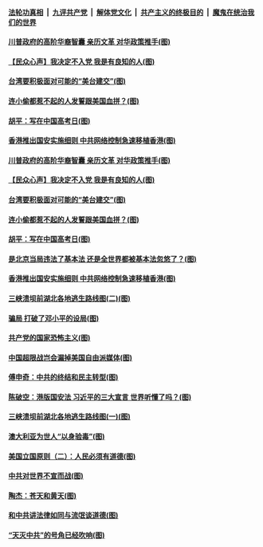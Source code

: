 ####  [法轮功真相](../../../../basic/blob/master/README.md?t=07080931) &nbsp;|&nbsp; [九评共产党](../../../../9ping.md/blob/master/README.md?t=07080931) &nbsp;|&nbsp; [解体党文化](../../../../jtdwh.md/blob/master/README.md?t=07080931)  &nbsp;|&nbsp; [共产主义的终极目的](../../../../gczydzjmd.md/blob/master/README.md?t=07080931) &nbsp;|&nbsp; [魔鬼在统治我们的世界](../../../../mgztzwmdsj.md/blob/master/README.md?t=07080931) 

#### [川普政府的高阶华裔智囊 亲历文革 对华政策推手(图)](../pages/p4/939009.md?t=07080931) 

#### [【民众心声】我决定不入党 我是有良知的人(图)](../pages/p4/938918.md?t=07080931) 

#### [台湾要积极面对可能的“美台建交”(图)](../pages/p4/939016.md?t=07080931) 

#### [连小偷都惹不起的人发誓跟美国血拼？(图)](../pages/p4/939014.md?t=07080931) 

#### [胡平：写在中国高考日(图)](../pages/p4/939013.md?t=07080931) 

#### [香港推出国安实施细则 中共网络控制急速移植香港(图)](../pages/p4/939004.md?t=07080931) 

#### [川普政府的高阶华裔智囊 亲历文革 对华政策推手(图)](../pages/p4/939009.md?t=07080931) 

#### [【民众心声】我决定不入党 我是有良知的人(图)](../pages/p4/938918.md?t=07080931) 

#### [台湾要积极面对可能的“美台建交”(图)](../pages/p4/939016.md?t=07080931) 

#### [连小偷都惹不起的人发誓跟美国血拼？(图)](../pages/p4/939014.md?t=07080931) 

#### [胡平：写在中国高考日(图)](../pages/p4/939013.md?t=07080931) 

#### [是北京当局违法了基本法 还是全世界都被基本法忽悠了？(图)](../pages/p4/939011.md?t=07080931) 

#### [香港推出国安实施细则 中共网络控制急速移植香港(图)](../pages/p4/939004.md?t=07080931) 

#### [三峡溃坝前湖北各地逃生路线图(二)(图)](../pages/p4/938997.md?t=07080931) 

#### [骗局 打破了邓小平的设局(图)](../pages/p4/938926.md?t=07080931) 

#### [共产党的国家恐怖主义(图)](../pages/p4/938914.md?t=07080931) 

#### [中国超限战岂会漏掉美国自由派媒体(图)](../pages/p4/938909.md?t=07080931) 

#### [傅申奇：中共的终结和民主转型(图)](../pages/p4/938904.md?t=07080931) 

#### [陈破空：港版国安法 习近平的三大宣言 世界听懂了吗？(图)](../pages/p4/938903.md?t=07080931) 

#### [三峡溃坝前湖北各地逃生路线图(一)(图)](../pages/p4/938899.md?t=07080931) 

#### [澳大利亚为世人“以身验毒”(图)](../pages/p4/938894.md?t=07080931) 

#### [美国立国原则（二）：人民必须有道德(图)](../pages/p4/938881.md?t=07080931) 

#### [中共对世界不宣而战(图)](../pages/p4/938776.md?t=07080931) 

#### [陶杰：苍天和黄天(图)](../pages/p4/938772.md?t=07080931) 

#### [和中共讲法律如同与流氓谈道德(图)](../pages/p4/938769.md?t=07080931) 

#### [“天灭中共”的号角已经吹响(图)](../pages/p4/938768.md?t=07080931) 


